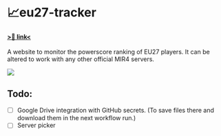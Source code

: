 # 📈eu27-tracker
#### [>🔗 link<](https://douglasb78.github.io/eu27-tracker/)

A website to monitor the powerscore ranking of EU27 players. It can be altered to work with any other official MIR4 servers.

![](https://i.imgur.com/y5iIZMY.png)

## Todo:
- [ ] Google Drive integration with GitHub secrets. (To save files there and download them in the next workflow run.)
- [ ] Server picker
